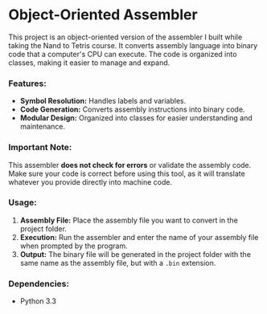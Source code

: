 # Object-Oriented Assembler

This project is an object-oriented version of the assembler I built while taking the Nand to Tetris course. It converts assembly language into binary code that a computer's CPU can execute. The code is organized into classes, making it easier to manage and expand.

### Features:

- **Symbol Resolution:** Handles labels and variables.
- **Code Generation:** Converts assembly instructions into binary code.
- **Modular Design:** Organized into classes for easier understanding and maintenance.

### Important Note:

This assembler **does not check for errors** or validate the assembly code. Make sure your code is correct before using this tool, as it will translate whatever you provide directly into machine code.

### Usage:

1. **Assembly File:** Place the assembly file you want to convert in the project folder.
2. **Execution:** Run the assembler and enter the name of your assembly file when prompted by the program.
3. **Output:** The binary file will be generated in the project folder with the same name as the assembly file, but with a `.bin` extension.

### Dependencies:

- Python 3.3
